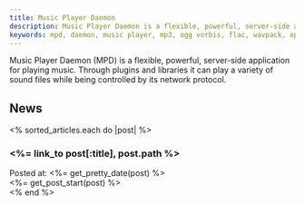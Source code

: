 ```yaml
---
title: Music Player Daemon
description: Music Player Daemon is a flexible, powerful, server-side application for playing music.
keywords: mpd, daemon, music player, mp3, ogg vorbis, flac, wavpack, opus, radio, streaming, linux, open source
---
```


Music Player Daemon (MPD) is a flexible, powerful, server-side
application for playing music.  Through plugins and libraries it can
play a variety of sound files while being controlled by its network
protocol.

## News

<% sorted_articles.each do |post| %>
<div class='post'>
<h3><%= link_to post[:title], post.path %></h3>
<aside>Posted at: <%= get_pretty_date(post) %></aside>
<article>
    <%= get_post_start(post) %>
</article>
</div>
<% end %>

